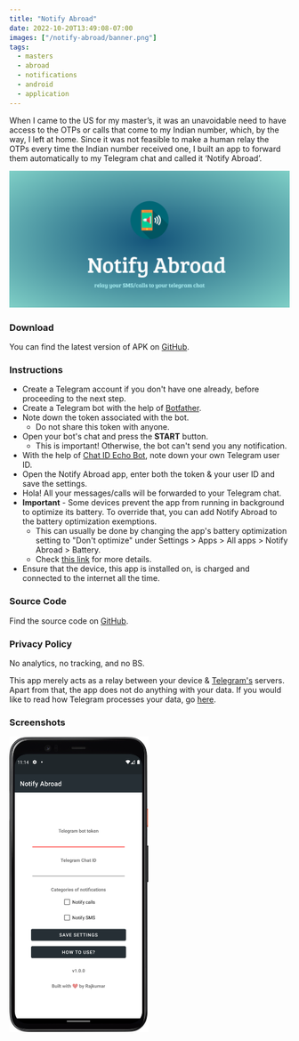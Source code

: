 ```yaml
---
title: "Notify Abroad"
date: 2022-10-20T13:49:08-07:00
images: ["/notify-abroad/banner.png"]
tags:
  - masters
  - abroad
  - notifications
  - android
  - application
---
```


When I came to the US for my master’s, it was an unavoidable need to have access to the OTPs or calls that come to my Indian number, which, by the way, I left at home. Since it was not feasible to make a human relay the OTPs every time the Indian number received one, I built an app to forward them automatically to my Telegram chat and called it ‘Notify Abroad’.

![banner](/notify-abroad/banner.png)

### Download
You can find the latest version of APK on [GitHub](https://github.com/rajkumaar23/notify-abroad/releases/latest).

### Instructions
- Create a Telegram account if you don't have one already, before proceeding to the next step.
- Create a Telegram bot with the help of [Botfather](https://t.me/botfather).
- Note down the token associated with the bot.
  - Do not share this token with anyone.
- Open your bot's chat and press the **START** button.
  - This is important! Otherwise, the bot can't send you any notification.
- With the help of [Chat ID Echo Bot](https://t.me/chatid_echo_bot), note down your own Telegram user ID.
- Open the Notify Abroad app, enter both the token & your user ID and save the settings.
- Hola! All your messages/calls will be forwarded to your Telegram chat.
- **Important** - Some devices prevent the app from running in background to optimize its battery. To override that, you can add Notify Abroad to the battery optimization exemptions.
   - This can usually be done by changing the app's battery optimization setting to "Don't optimize" under Settings > Apps > All apps > Notify Abroad > Battery.
   - Check [this link](https://www.popsci.com/diy/turn-off-battery-saver/) for more details.
- Ensure that the device, this app is installed on, is charged and connected to the internet all the time.

### Source Code

Find the source code on [GitHub](https://github.com/rajkumaar23/notify-abroad).

### Privacy Policy
No analytics, no tracking, and no BS.

This app merely acts as a relay between your device & [Telegram's](https://telegram.org) servers. Apart from that, the app does not do anything with your data. If you would like to read how Telegram processes your data, go [here](https://telegram.org/privacy?setln=en).

### Screenshots

<div >
  <img src="/notify-abroad/mobile-ss1.png" width="250"/>
</div>

